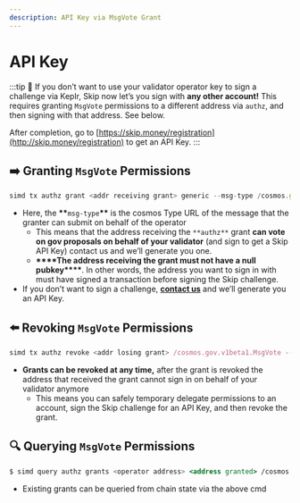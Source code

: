 ```yaml
---
description: API Key via MsgVote Grant
---
```


# API Key

:::tip
🎉 If you don’t want to use your validator operator key to sign a challenge via Keplr, Skip now let’s you sign with **any other account!**
This requires granting `MsgVote` permissions to a different address via `authz`, and then signing with that address. See below.

After completion, go to [https://skip.money/registration](http://skip.money/registration) to get an API Key.
:::

## ➡️ Granting `MsgVote` Permissions

```jsx
simd tx authz grant <addr receiving grant> generic --msg-type /cosmos.gov.v1beta1.MsgVote --from <operator key>
```

- Here, the ********\*\*********`msg-type`********\*\********* is the cosmos Type URL of the message that the granter can submit on behalf of the operator
  - This means that the address receiving the `**authz**` grant **can vote on gov proposals on behalf of your validator** (and sign to get a Skip API Key) contact us and we’ll generate you one.
  - **\*\*\*\***The address receiving the grant must not have a null pubkey**\*\*\*\***. In other words, the address you want to sign in with must have signed a transaction before signing the Skip challenge.
- If you don’t want to sign a challenge, **[contact us](https://skip.money/contact)** and we’ll generate you an API Key.

## ⬅️ Revoking `MsgVote` Permissions

```jsx
simd tx authz revoke <addr losing grant> /cosmos.gov.v1beta1.MsgVote --from <operator key>
```

- **Grants can be revoked at any time,** after the grant is revoked the address that received the grant cannot sign in on behalf of your validator anymore
  - This means you can safely temporary delegate permissions to an account, sign the Skip challenge for an API Key, and then revoke the grant.

## 🔍 Querying `MsgVote` Permissions

```jsx
$ simd query authz grants <operator address> <address granted> /cosmos.gov.v1beta1.MsgVote
```

- Existing grants can be queried from chain state via the above cmd
